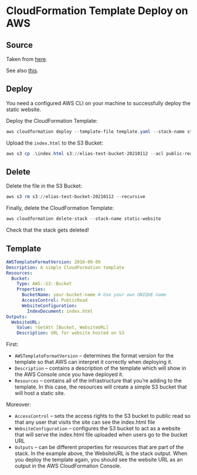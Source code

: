 # CloudFormation Template Deploy on AWS

## Source

Taken from [here](https://adamtheautomator.com/aws-cli-cloudformation/).

See also [this](https://medium.com/@kumargaurav1247/aws-s3-cli-commands-f367d0e10f4b#:~:text=%20AWS%20S3%20CLI%20Commands%20%201%20LIST:.,S3%20object.%20This%20allows%20anyone%20who...%20More).

## Deploy

You need a configured AWS CLI on your machine to successfully deploy the static website.

Deploy the CloudFormation Template:

```powershell
aws cloudformation deploy --template-file template.yaml --stack-name static-website
```

Upload the `index.html` to the S3 Bucket:

```powershell
aws s3 cp .\index.html s3://elias-test-bucket-20210112 --acl public-read
```

## Delete

Delete the file in the S3 Bucket:

```powershell
aws s3 rm s3://elias-test-bucket-20210112 --recursive
```

Finally, delete the CloudFormation Template:

```powershell
aws cloudformation delete-stack --stack-name static-website
```

Check that the stack gets deleted!

## Template

```yaml
AWSTemplateFormatVersion: 2010-09-09
Description: A simple CloudFormation template
Resources:
  Bucket:
    Type: AWS::S3::Bucket
    Properties:
      BucketName: your-bucket-name # Use your own UNIQUE name
      AccessControl: PublicRead
      WebsiteConfiguration:
        IndexDocument: index.html
Outputs:
  WebsiteURL:
    Value: !GetAtt [Bucket, WebsiteURL]
    Description: URL for website hosted on S3
```

First:

- `AWSTemplateFormatVersion` – determines the format version for the template so that AWS can interpret it correctly when deploying it.
- `Description` – contains a description of the template which will show in the AWS Console once you have deployed it.
- `Resources` – contains all of the infrastructure that you’re adding to the template. In this case, the resources will create a simple S3 bucket that will host a static site.

Moreover:

- `AccessControl` – sets the access rights to the S3 bucket to public read so that any user that visits the site can see the index.html file
- `WebsiteConfiguration` – configures the S3 bucket to act as a website that will serve the index.html file uploaded when users go to the bucket URL
- `Outputs` – can be different properties for resources that are part of the stack. In the example above, the WebsiteURL is the stack output. When you deploy the template again, you should see the website URL as an output in the AWS CloudFormation Console.
